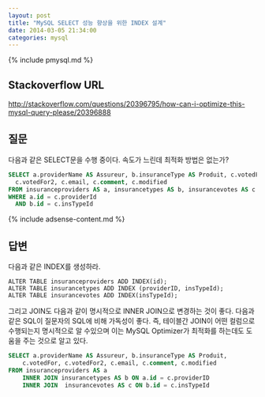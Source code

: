 ```yaml
---
layout: post
title: "MySQL SELECT 성능 향상을 위한 INDEX 설계"
date: 2014-03-05 21:34:00
categories: mysql
---
```


{% include pmysql.md %}

## Stackoverflow URL

http://stackoverflow.com/questions/20396795/how-can-i-optimize-this-mysql-query-please/20396888

## 질문

다음과 같은 SELECT문을 수행 중이다. 속도가 느린데 최적화 방법은 없는가?

```sql
SELECT a.providerName AS Assureur, b.insuranceType AS Produit, c.votedFor,
  c.votedFor2, c.email, c.comment, c.modified
FROM insuranceproviders AS a, insurancetypes AS b, insurancevotes AS c
WHERE a.id = c.providerId
  AND b.id = c.insTypeId
```

{% include adsense-content.md %}

## 답변

다음과 같은 INDEX를 생성하라.

```
ALTER TABLE insuranceproviders ADD INDEX(id);
ALTER TABLE insurancetypes ADD INDEX (providerID, insTypeId);
ALTER TABLE insurancevotes ADD INDEX(insTypeId);
```

그리고 JOIN도 다음과 같이 명시적으로 INNER JOIN으로 변경하는 것이 좋다. 다음과 같은 SQL이 질문자의 SQL에 비해 가독성이 좋다. 즉, 테이블간 JOIN이 어떤 컬럼으로 수행되는지 명시적으로 알 수있으며 이는 MySQL Optimizer가 최적화를 하는데도 도움을 주는 것으로 알고 있다.

```sql
SELECT a.providerName AS Assureur, b.insuranceType AS Produit,
    c.votedFor, c.votedFor2, c.email, c.comment, c.modified
FROM insuranceproviders AS a
    INNER JOIN insurancetypes AS b ON a.id = c.providerID
    INNER JOIN  insurancevotes AS c ON b.id = c.insTypeId
```

